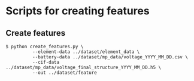 # Scripts for creating features

## Create features

```
$ python create_features.py \
          --element-data ../dataset/element_data \
          --battery-data ../dataset/mp_data/voltage_YYYY_MM_DD.csv \
          --cif-data ../dataset/mp_data/voltage_final_structure_YYYY_MM_DD.h5 \
          --out ../dataset/feature
```
